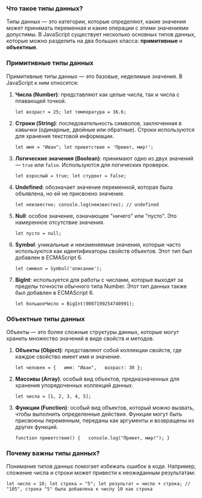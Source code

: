 ### Что такое типы данных?

Типы данных — это категории, которые определяют, какие значения может принимать переменная и какие операции с этими значениями допустимы. В JavaScript существует несколько основных типов данных, которые можно разделить на два больших класса: **примитивные** и **объектные**.

### Примитивные типы данных

Примитивные типы данных — это базовые, неделимые значения. В JavaScript к ним относятся:

1. **Числа (Number)**: представляют как целые числа, так и числа с плавающей точкой.
    
    `let возраст = 25; let температура = 36.6;`
    
2. **Строки (String)**: последовательность символов, заключенная в кавычки (одинарные, двойные или обратные). Строки используются для хранения текстовой информации.
    
    `let имя = "Иван"; let приветствие = 'Привет, мир!';`
    
3. **Логические значения (Boolean)**: принимают одно из двух значений — `true` или `false`. Используются для логических проверок.
    
    `let взрослый = true; let студент = false;`
    
4. **Undefined**: обозначает значение переменной, которая была объявлена, но ей не присвоено значение.
    
    `let неизвестно; console.log(неизвестно); // undefined`
    
5. **Null**: особое значение, означающее "ничего" или "пусто". Это намеренное отсутствие значения.
    
    `let пусто = null;`
    
6. **Symbol**: уникальные и неизменяемые значения, которые часто используются как идентификаторы свойств объектов. Этот тип был добавлен в ECMAScript 6.
    
    `let символ = Symbol('описание');`
    
7. **BigInt**: используется для работы с числами, которые выходят за пределы точности обычного типа Number. Этот тип данных также был добавлен в ECMAScript 6.
    
    `let большоеЧисло = BigInt(9007199254740991);`
    

### Объектные типы данных

Объекты — это более сложные структуры данных, которые могут хранить множество значений в виде свойств и методов.

1. **Объекты (Object)**: представляют собой коллекции свойств, где каждое свойство имеет имя и значение.
    
    `let человек = {   имя: "Иван",   возраст: 30 };`
    
2. **Массивы (Array)**: особый вид объектов, предназначенных для хранения упорядоченных коллекций данных.
    
    `let числа = [1, 2, 3, 4, 5];`
    
3. **Функции (Function)**: особый вид объектов, который можно вызвать, чтобы выполнить определенные действия. Функции могут быть присвоены переменным, переданы как аргументы и возвращены из других функций.
    
    `function приветствие() {   console.log("Привет, мир!"); }`
    

### Почему важны типы данных?

Понимание типов данных помогает избежать ошибок в коде. Например, сложение числа и строки может привести к неожиданным результатам:

`let число = 10; let строка = "5"; let результат = число + строка; // "105", строка "5" была добавлена к числу 10 как строка`